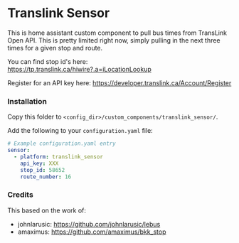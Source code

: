 # Translink Sensor

This is home assistant custom component to pull bus times from TransLink Open API.  This is pretty limited right now, simply pulling in the next three times for a given stop and route.

You can find stop id's here: https://tp.translink.ca/hiwire?.a=iLocationLookup

Register for an API key here: https://developer.translink.ca/Account/Register

### Installation

Copy this folder to `<config_dir>/custom_components/translink_sensor/`.

Add the following to your `configuration.yaml` file:

```yaml
# Example configuration.yaml entry
sensor:
  - platform: translink_sensor
    api_key: XXX
    stop_id: 58652
    route_number: 16
```
### Credits

This based on the work of:

* johnlarusic: https://github.com/johnlarusic/lebus
* amaximus: https://github.com/amaximus/bkk_stop